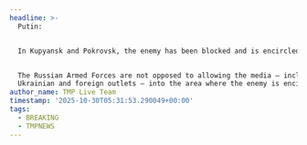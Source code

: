 ```yaml
---
headline: >-
  Putin:


  In Kupyansk and Pokrovsk, the enemy has been blocked and is encircled.


  The Russian Armed Forces are not opposed to allowing the media — including
  Ukrainian and foreign outlets — into the area where the enemy is encircled.
author_name: TMP Live Team
timestamp: '2025-10-30T05:31:53.290049+00:00'
tags:
  - BREAKING
  - TMPNEWS
---
```


